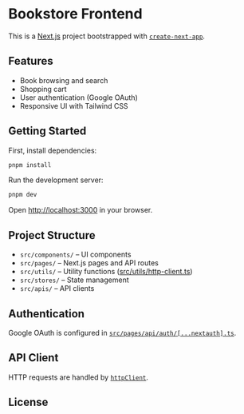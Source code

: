 # Bookstore Frontend

This is a [Next.js](https://nextjs.org) project bootstrapped with [`create-next-app`](https://nextjs.org/docs/app/api-reference/cli/create-next-app).

## Features

- Book browsing and search
- Shopping cart
- User authentication (Google OAuth)
- Responsive UI with Tailwind CSS

## Getting Started

First, install dependencies:

```bash
pnpm install
```

Run the development server:

```bash
pnpm dev
```

Open [http://localhost:3000](http://localhost:3000) in your browser.

## Project Structure

- `src/components/` – UI components
- `src/pages/` – Next.js pages and API routes
- `src/utils/` – Utility functions ([src/utils/http-client.ts](src/utils/http-client.ts))
- `src/stores/` – State management
- `src/apis/` – API clients

## Authentication

Google OAuth is configured in [`src/pages/api/auth/[...nextauth].ts`](src/pages/api/auth/[...nextauth].ts).

## API Client

HTTP requests are handled by [`httpClient`](src/utils/http-client.ts).

## License
